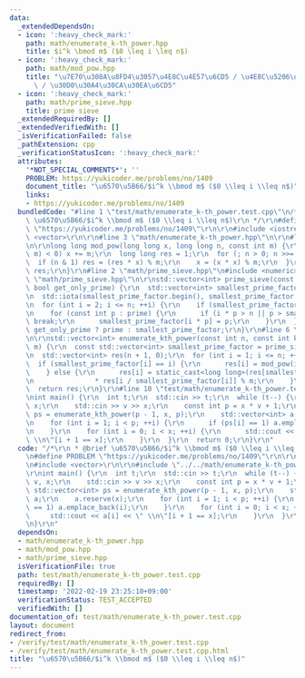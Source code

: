 ```yaml
---
data:
  _extendedDependsOn:
  - icon: ':heavy_check_mark:'
    path: math/enumerate_k-th_power.hpp
    title: $i^k \bmod m$ ($0 \leq i \leq n$)
  - icon: ':heavy_check_mark:'
    path: math/mod_pow.hpp
    title: "\u7E70\u308A\u8FD4\u3057\u4E8C\u4E57\u6CD5 / \u4E8C\u5206\u7D2F\u4E57\u6CD5\
      \ / \u30D0\u30A4\u30CA\u30EA\u6CD5"
  - icon: ':heavy_check_mark:'
    path: math/prime_sieve.hpp
    title: prime sieve
  _extendedRequiredBy: []
  _extendedVerifiedWith: []
  _isVerificationFailed: false
  _pathExtension: cpp
  _verificationStatusIcon: ':heavy_check_mark:'
  attributes:
    '*NOT_SPECIAL_COMMENTS*': ''
    PROBLEM: https://yukicoder.me/problems/no/1409
    document_title: "\u6570\u5B66/$i^k \\bmod m$ ($0 \\leq i \\leq n$)"
    links:
    - https://yukicoder.me/problems/no/1409
  bundledCode: "#line 1 \"test/math/enumerate_k-th_power.test.cpp\"\n/*\r\n * @brief\
    \ \u6570\u5B66/$i^k \\bmod m$ ($0 \\leq i \\leq n$)\r\n */\r\n#define PROBLEM\
    \ \"https://yukicoder.me/problems/no/1409\"\r\n\r\n#include <iostream>\r\n#include\
    \ <vector>\r\n\r\n#line 3 \"math/enumerate_k-th_power.hpp\"\n\r\n#line 2 \"math/mod_pow.hpp\"\
    \n\r\nlong long mod_pow(long long x, long long n, const int m) {\r\n  if ((x %=\
    \ m) < 0) x += m;\r\n  long long res = 1;\r\n  for (; n > 0; n >>= 1) {\r\n  \
    \  if (n & 1) res = (res * x) % m;\r\n    x = (x * x) % m;\r\n  }\r\n  return\
    \ res;\r\n}\r\n#line 2 \"math/prime_sieve.hpp\"\n#include <numeric>\r\n#line 4\
    \ \"math/prime_sieve.hpp\"\n\r\nstd::vector<int> prime_sieve(const int n, const\
    \ bool get_only_prime) {\r\n  std::vector<int> smallest_prime_factor(n + 1), prime;\r\
    \n  std::iota(smallest_prime_factor.begin(), smallest_prime_factor.end(), 0);\r\
    \n  for (int i = 2; i <= n; ++i) {\r\n    if (smallest_prime_factor[i] == i) prime.emplace_back(i);\r\
    \n    for (const int p : prime) {\r\n      if (i * p > n || p > smallest_prime_factor[i])\
    \ break;\r\n      smallest_prime_factor[i * p] = p;\r\n    }\r\n  }\r\n  return\
    \ get_only_prime ? prime : smallest_prime_factor;\r\n}\r\n#line 6 \"math/enumerate_k-th_power.hpp\"\
    \n\r\nstd::vector<int> enumerate_kth_power(const int n, const int k, const int\
    \ m) {\r\n  const std::vector<int> smallest_prime_factor = prime_sieve(n, false);\r\
    \n  std::vector<int> res(n + 1, 0);\r\n  for (int i = 1; i <= n; ++i) {\r\n  \
    \  if (smallest_prime_factor[i] == i) {\r\n      res[i] = mod_pow(i, k, m);\r\n\
    \    } else {\r\n      res[i] = static_cast<long long>(res[smallest_prime_factor[i]])\r\
    \n               * res[i / smallest_prime_factor[i]] % m;\r\n    }\r\n  }\r\n\
    \  return res;\r\n}\r\n#line 10 \"test/math/enumerate_k-th_power.test.cpp\"\n\r\
    \nint main() {\r\n  int t;\r\n  std::cin >> t;\r\n  while (t--) {\r\n    int v,\
    \ x;\r\n    std::cin >> v >> x;\r\n    const int p = x * v + 1;\r\n    const std::vector<int>\
    \ ps = enumerate_kth_power(p - 1, x, p);\r\n    std::vector<int> a;\r\n    a.reserve(x);\r\
    \n    for (int i = 1; i < p; ++i) {\r\n      if (ps[i] == 1) a.emplace_back(i);\r\
    \n    }\r\n    for (int i = 0; i < x; ++i) {\r\n      std::cout << a[i] << \"\
    \ \\n\"[i + 1 == x];\r\n    }\r\n  }\r\n  return 0;\r\n}\r\n"
  code: "/*\r\n * @brief \u6570\u5B66/$i^k \\bmod m$ ($0 \\leq i \\leq n$)\r\n */\r\
    \n#define PROBLEM \"https://yukicoder.me/problems/no/1409\"\r\n\r\n#include <iostream>\r\
    \n#include <vector>\r\n\r\n#include \"../../math/enumerate_k-th_power.hpp\"\r\n\
    \r\nint main() {\r\n  int t;\r\n  std::cin >> t;\r\n  while (t--) {\r\n    int\
    \ v, x;\r\n    std::cin >> v >> x;\r\n    const int p = x * v + 1;\r\n    const\
    \ std::vector<int> ps = enumerate_kth_power(p - 1, x, p);\r\n    std::vector<int>\
    \ a;\r\n    a.reserve(x);\r\n    for (int i = 1; i < p; ++i) {\r\n      if (ps[i]\
    \ == 1) a.emplace_back(i);\r\n    }\r\n    for (int i = 0; i < x; ++i) {\r\n \
    \     std::cout << a[i] << \" \\n\"[i + 1 == x];\r\n    }\r\n  }\r\n  return 0;\r\
    \n}\r\n"
  dependsOn:
  - math/enumerate_k-th_power.hpp
  - math/mod_pow.hpp
  - math/prime_sieve.hpp
  isVerificationFile: true
  path: test/math/enumerate_k-th_power.test.cpp
  requiredBy: []
  timestamp: '2022-02-19 23:25:10+09:00'
  verificationStatus: TEST_ACCEPTED
  verifiedWith: []
documentation_of: test/math/enumerate_k-th_power.test.cpp
layout: document
redirect_from:
- /verify/test/math/enumerate_k-th_power.test.cpp
- /verify/test/math/enumerate_k-th_power.test.cpp.html
title: "\u6570\u5B66/$i^k \\bmod m$ ($0 \\leq i \\leq n$)"
---
```

